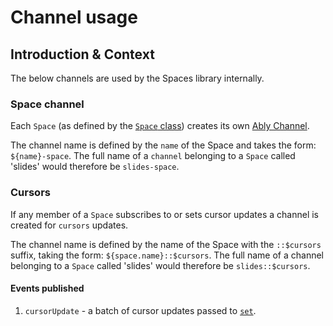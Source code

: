 # Channel usage

## Introduction & Context

The below channels are used by the Spaces library internally.

### Space channel

Each `Space` (as defined by the [`Space` class](/docs/class-definitions.md#space)) creates its own [Ably Channel](https://ably.com/docs/channels).

The channel name is defined by the `name` of the Space and takes the form: `${name}-space`. The full name of a `channel` belonging to a `Space` called 'slides' would therefore be `slides-space`.

### Cursors

If any member of a `Space` subscribes to or sets cursor updates a channel is created for `cursors` updates.

The channel name is defined by the name of the Space with the `::$cursors` suffix, taking the form: `${space.name}::$cursors`. The full name of a channel belonging to a `Space` called 'slides' would therefore be `slides::$cursors`.

#### Events published

1. `cursorUpdate` - a batch of cursor updates passed to [`set`](/docs/class-definitions.md#set).
